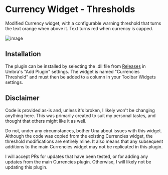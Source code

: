 # Currency Widget - Thresholds

Modified Currency widget, with a configurable warning threshold that turns the text orange when above it. Text turns red when currency is capped.

![image](https://github.com/user-attachments/assets/d9111e08-2c4b-4922-b931-1b4c6056981b)


## Installation

The plugin can be installed by selecting the .dll file from [Releases](https://github.com/cglatot/CurrencyThreshold/releases/latest) in Umbra's "Add Plugin" settings. The widget is named "Currencies Threshold" and must then be added to a column in your Toolbar Widgets settings.

## Disclaimer

Code is provided as-is and, unless it's broken, I likely won't be changing anything here. This was primarily created to suit my personal tastes, and thought that others might like it as well.

Do not, under any circumstances, bother Una about issues with this widget. Although the code was copied from the existing Currencies widget, the threshold modifications are entirely mine. It also means that any subsequent additions to the main Currencies widget may not be replicated in this plugin.

I will accept PRs for updates that have been tested, or for adding any updates from the main Currencies plugin. Otherwise, I will likely not be updating this plugin.
